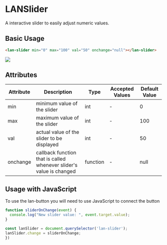 # LANSlider

A interactive slider to easily adjust numeric values.

## Basic Usage

```html
<lan-slider min="0" max="100" val="50" onchange="null"></lan-slider>
```

<img src="https://i.ibb.co/2kNKYg7/Screen-Shot-2019-06-08-at-3-29-06-AM.png">

## Attributes

| Attribute | Description                                                         | Type     | Accepted Values | Default Value |
| --------- | ------------------------------------------------------------------- | -------- | --------------- | ------------- |
| min       | minimum value of the slider                                         | int      | -               | 0             |
| max       | maximum value of the slider                                         | int      | -               | 100           |
| val       | actual value of the slider to be displayed                          | int      | -               | 50            |
| onchange  | callback function that is called whenever slider's value is changed | function | -               | null          |

## Usage with JavaScript

To use the lan-button you will need to use JavaScript to connect the button

```JavaScript
function sliderOnChange(event) {
  console.log("New slider value: ", event.target.value);
}

const lanSlider = document.querySelector('lan-slider');
lanSlider.change = sliderOnChange;
})
```
